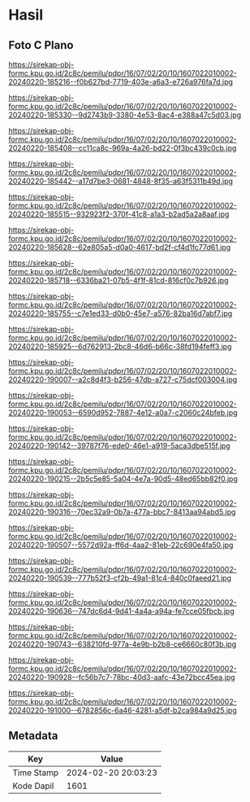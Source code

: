 # Hasil

## Foto C Plano

https://sirekap-obj-formc.kpu.go.id/2c8c/pemilu/pdpr/16/07/02/20/10/1607022010002-20240220-185216--f0b627bd-7719-403e-a6a3-e726a976fa7d.jpg

https://sirekap-obj-formc.kpu.go.id/2c8c/pemilu/pdpr/16/07/02/20/10/1607022010002-20240220-185330--9d2743b9-3380-4e53-8ac4-e388a47c5d03.jpg

https://sirekap-obj-formc.kpu.go.id/2c8c/pemilu/pdpr/16/07/02/20/10/1607022010002-20240220-185408--cc11ca8c-969a-4a26-bd22-0f3bc439c0cb.jpg

https://sirekap-obj-formc.kpu.go.id/2c8c/pemilu/pdpr/16/07/02/20/10/1607022010002-20240220-185442--a17d7be3-0681-4848-8f35-a63f5311b49d.jpg

https://sirekap-obj-formc.kpu.go.id/2c8c/pemilu/pdpr/16/07/02/20/10/1607022010002-20240220-185515--932923f2-370f-41c8-a1a3-b2ad5a2a8aaf.jpg

https://sirekap-obj-formc.kpu.go.id/2c8c/pemilu/pdpr/16/07/02/20/10/1607022010002-20240220-185628--62e805a5-d0a0-4617-bd2f-cf4d1fc77d61.jpg

https://sirekap-obj-formc.kpu.go.id/2c8c/pemilu/pdpr/16/07/02/20/10/1607022010002-20240220-185718--6336ba21-07b5-4f1f-81cd-816cf0c7b926.jpg

https://sirekap-obj-formc.kpu.go.id/2c8c/pemilu/pdpr/16/07/02/20/10/1607022010002-20240220-185755--c7e1ed33-d0b0-45e7-a576-82ba16d7abf7.jpg

https://sirekap-obj-formc.kpu.go.id/2c8c/pemilu/pdpr/16/07/02/20/10/1607022010002-20240220-185925--6d762913-2bc8-46d6-b66c-38fd194feff3.jpg

https://sirekap-obj-formc.kpu.go.id/2c8c/pemilu/pdpr/16/07/02/20/10/1607022010002-20240220-190007--a2c8d4f3-b256-47db-a727-c75dcf003004.jpg

https://sirekap-obj-formc.kpu.go.id/2c8c/pemilu/pdpr/16/07/02/20/10/1607022010002-20240220-190053--6590d952-7887-4e12-a0a7-c2060c24bfeb.jpg

https://sirekap-obj-formc.kpu.go.id/2c8c/pemilu/pdpr/16/07/02/20/10/1607022010002-20240220-190142--39787f76-ede0-46e1-a919-5aca3dbe515f.jpg

https://sirekap-obj-formc.kpu.go.id/2c8c/pemilu/pdpr/16/07/02/20/10/1607022010002-20240220-190215--2b5c5e85-5a04-4e7a-90d5-48ed65bb82f0.jpg

https://sirekap-obj-formc.kpu.go.id/2c8c/pemilu/pdpr/16/07/02/20/10/1607022010002-20240220-190316--70ec32a9-0b7a-477a-bbc7-8413aa94abd5.jpg

https://sirekap-obj-formc.kpu.go.id/2c8c/pemilu/pdpr/16/07/02/20/10/1607022010002-20240220-190507--5572d92a-ff6d-4aa2-81eb-22c690e4fa50.jpg

https://sirekap-obj-formc.kpu.go.id/2c8c/pemilu/pdpr/16/07/02/20/10/1607022010002-20240220-190539--777b52f3-cf2b-49a1-81c4-840c0faeed21.jpg

https://sirekap-obj-formc.kpu.go.id/2c8c/pemilu/pdpr/16/07/02/20/10/1607022010002-20240220-190636--747dc6d4-9d41-4a4a-a94a-fe7cce05fbcb.jpg

https://sirekap-obj-formc.kpu.go.id/2c8c/pemilu/pdpr/16/07/02/20/10/1607022010002-20240220-190743--638210fd-977a-4e9b-b2b8-ce6660c80f3b.jpg

https://sirekap-obj-formc.kpu.go.id/2c8c/pemilu/pdpr/16/07/02/20/10/1607022010002-20240220-190928--fc56b7c7-78bc-40d3-aafc-43e72bcc45ea.jpg

https://sirekap-obj-formc.kpu.go.id/2c8c/pemilu/pdpr/16/07/02/20/10/1607022010002-20240220-191000--6782856c-6a46-4281-a5df-b2ca984a9d25.jpg


## Metadata

| Key        | Value               |
| ---------- | ------------------- |
| Time Stamp | 2024-02-20 20:03:23 |
| Kode Dapil | 1601                |



